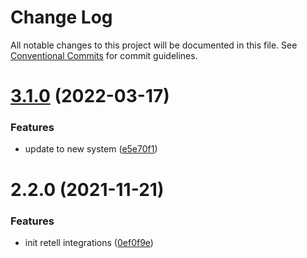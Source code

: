 # Change Log

All notable changes to this project will be documented in this file.
See [Conventional Commits](https://conventionalcommits.org) for commit guidelines.

# [3.1.0](https://github.com/retell-technologies/integrations/compare/@retell/ghost@2.2.0...@retell/ghost@3.1.0) (2022-03-17)


### Features

* update to new system ([e5e70f1](https://github.com/retell-technologies/integrations/commit/e5e70f1545561592f35fdbcbe3c069801a1dabaf))





# 2.2.0 (2021-11-21)


### Features

* init retell integrations ([0ef0f9e](https://github.com/retell-organization/integrations/commit/0ef0f9edbb176cefc96738bfcb36aff72feaf744))
